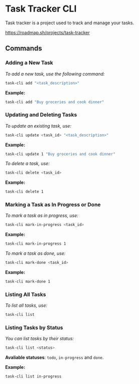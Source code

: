 # Task Tracker CLI 

Task tracker is a project used to track and manage your tasks.

https://roadmap.sh/projects/task-tracker


## Commands

### Adding a New Task
*To add a new task, use the following command:*
```bash
task-cli add "<task_description>"
```

**Example:**
```bash
task-cli add "Buy groceries and cook dinner"
```

### Updating and Deleting Tasks
*To update an existing task, use:*
```bash
task-cli update <task_id> "<task_description>"
```
**Example:**
```bash
task-cli update 1 "Buy groceries and cook dinner"
```

*To delete a task, use:*
```bash
task-cli delete <task_id>
```

**Example:**
```bash
task-cli delete 1 
```

### Marking a Task as In Progress or Done
*To mark a task as in progress, use:*
```bash
task-cli mark-in-progress <task_id>
```

**Example:**
```bash
task-cli mark-in-progress 1 
```

*To mark a task as done, use:*
```bash
task-cli mark-done <task_id>
```

**Example:**
```bash
task-cli mark-done 1 
```

### Listing All Tasks
*To list all tasks, use:*
```bash
task-cli list
```

### Listing Tasks by Status
*You can list tasks by their status:*
```bash
task-cli list <status>
```
**Avaliable statuses**: `todo`, `in-progress` and `done`.

**Example:**
```bash
task-cli list in-progress
```
